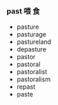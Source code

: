 ### past  喂 食

- pasture
- pasturage
- pastureland
- depasture
- pastor
- pastoral
- pastoralist
- pastoralism
- repast
- paste